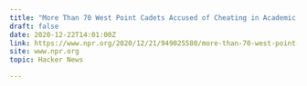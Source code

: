 ```yaml
---
title: "More Than 70 West Point Cadets Accused of Cheating in Academic Scandal"
draft: false
date: 2020-12-22T14:01:00Z
link: https://www.npr.org/2020/12/21/949025580/more-than-70-west-point-cadets-accused-of-cheating-in-academic-scandal?utm_medium=RSS&utm_source=hune
site: www.npr.org
topic: Hacker News  

---
```

